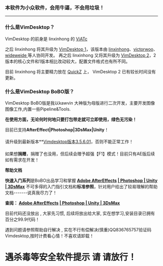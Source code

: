 ### 本软件为小众软件，会用牛逼，不会用垃圾！
____________________________________________________
### **什么是VimDesktop？**
VimDesktop 的前身是 linxinhong 的 [ViATc
]([https://github.com/linxinhong/ViATc)

之后 linxinhong 将其升级为 [VimDesktop 1](https://github.com/victorwoo/vimdesktop)，该版本由 [linxinhong](linxinh)、[victorwoo](https://github.com/victorwoo)、[wideweide ](https://github.com/wideweide)等人协同开发。
再之后 linxinhong 又将其升级为 [VimDesktop 2](http://git.oschina.net/linxinhong/VimDesktop)，2版本的核心文件和1版本相比改动较大，配置文件格式也有所不同。

目前 linxinhong 将主要精力放在 [QuickZ](http://git.oschina.net/linxinhong/QuickZ) 上， VimDesktop 2 已有较长时间没有更新。
### **什么是VimDesktop BoBO版？**
VimDesktop BoBO版是我以kawvin 大神版为母版进行二次开发，主要开发图像图像工作,内置一些Pipeline&Tools.

**在使用方面，无论何时何地只要打包带走就可立即使用，绿色无污染！**

目前已支持**AfterEffect|Photoshop|3DsMax|Unity**！

####
请升级到最新版本**[Vimdesktop版本3.5.6.01](https://github.com/BoBOVFX/Vimdesktop_BoBO/releases)，否则不能正常工作！
####
如果想**捐赠**，捐赠了也没用，但后续会赠予超强【F1】模式！目前只有AE版后续如有需求在开发！

**帮助文档**

**快速入门系列**是BoBO出品学习和掌握 **[Adobe AfterEffects](https://github.com/victorwoo/vimdesktop) [| Photoshop | Unity | 3DsMax](https://www.kancloud.cn/funbobosky/vim_unity)** 不可多得的入门指引文档和**标准参照**，针对用户给出了较易理解的帮助文档-------说真我尽力了！


**查阅： [Adobe AfterEffects](https://github.com/victorwoo/vimdesktop) [| Photoshop | Unity | 3DsMax](https://www.kancloud.cn/funbobosky/vim_unity)**

目前代码还没放出 , 大家先习惯, 后续将放出给大家, 实在想学习,安装目录已拥有百分之99.9代码！

遇到问题请参照帮助自行解决 , 实在不行有偿解决(慎重)QQ836765757验证码Vimdesktop,按时计费看心情！不喜欢请卸载！

# 遇杀毒等安全软件提示 请 请放行！